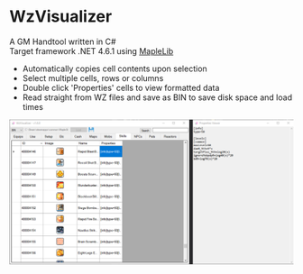 # WzVisualizer
A GM Handtool written in C#  
Target framework .NET 4.6.1 using [MapleLib](https://github.com/haha01haha01/MapleLib/tree/59b31c04d2327d8d6a3f37c2b6907d9d817c66ab) 

- Automatically copies cell contents upon selection
- Select multiple cells, rows or columns
- Double click 'Properties' cells to view formatted data
- Read straight from WZ files and save as BIN to save disk space and load times

![application screenshot](https://raw.githubusercontent.com/izarooni/WzVisualizer/master/WzVisualizer/Resources/screenshot1.png)
